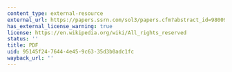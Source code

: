 ```yaml
---
content_type: external-resource
external_url: https://papers.ssrn.com/sol3/papers.cfm?abstract_id=980097
has_external_license_warning: true
license: https://en.wikipedia.org/wiki/All_rights_reserved
status: ''
title: PDF
uid: 95145f24-7644-4e45-9c63-35d3b0adc1fc
wayback_url: ''
---
```

